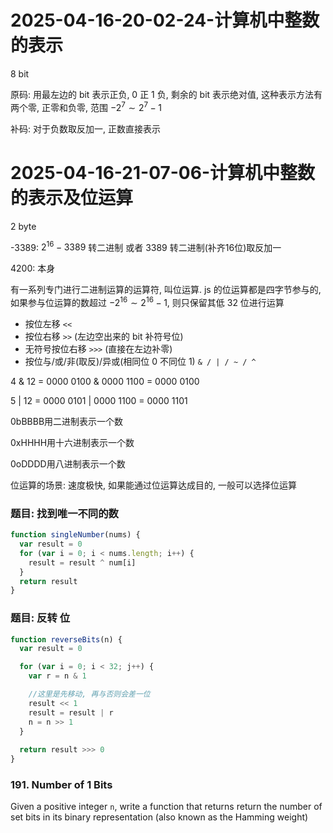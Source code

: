 # 2025-04-16-20-02-24-计算机中整数的表示

8 bit

原码: 用最左边的 bit 表示正负, 0 正 1 负, 剩余的 bit 表示绝对值, 这种表示方法有两个零, 正零和负零, 范围 $-2^7 \sim 2^7-1$

补码: 对于负数取反加一, 正数直接表示

# 2025-04-16-21-07-06-计算机中整数的表示及位运算

2 byte

-3389: $2^{16}-3389$ 转二进制 或者 3389 转二进制(补齐16位)取反加一

4200: 本身

有一系列专门进行二进制运算的运算符, 叫位运算. js 的位运算都是四字节参与的, 如果参与位运算的数超过 $-2^{16} \sim 2^{16}-1$, 则只保留其低 32 位进行运算
- 按位左移 `<<`
- 按位右移 `>>` (左边空出来的 bit 补符号位)
- 无符号按位右移 `>>>` (直接在左边补零)
- 按位与/或/非(取反)/异或(相同位 0 不同位 1) `& / | / ~ / ^`

4 & 12 = 0000 0100 & 0000 1100 = 0000 0100

5 | 12 = 0000 0101 | 0000 1100 = 0000 1101

0bBBBB用二进制表示一个数

0xHHHH用十六进制表示一个数

0oDDDD用八进制表示一个数

位运算的场景: 速度极快, 如果能通过位运算达成目的, 一般可以选择位运算

### 题目: 找到唯一不同的数
```js
function singleNumber(nums) {
  var result = 0
  for (var i = 0; i < nums.length; i++) {
    result = result ^ num[i]
  }
  return result
}
```
### 题目: 反转 位

```js
function reverseBits(n) {
  var result = 0

  for (var i = 0; i < 32; j++) {
    var r = n & 1

    //这里是先移动, 再与否则会差一位
    result << 1
    result = result | r
    n = n >> 1
  }
  
  return result >>> 0
}
```

### 191. Number of 1 Bits

Given a positive integer `n`, write a function that returns return the number of set bits in its binary representation (also known as the Hamming weight)
